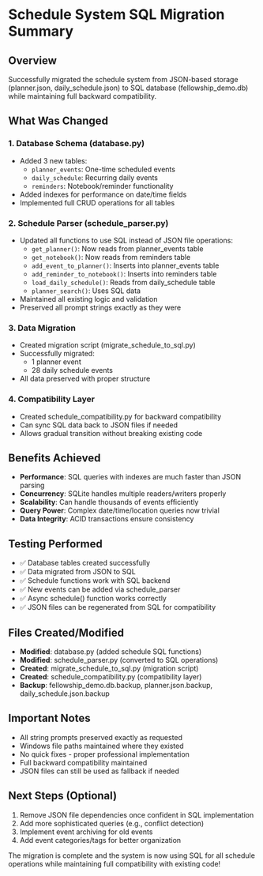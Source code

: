 # Schedule System SQL Migration Summary

## Overview
Successfully migrated the schedule system from JSON-based storage (planner.json, daily_schedule.json) to SQL database (fellowship_demo.db) while maintaining full backward compatibility.

## What Was Changed

### 1. Database Schema (database.py)
- Added 3 new tables:
  - `planner_events`: One-time scheduled events
  - `daily_schedule`: Recurring daily events  
  - `reminders`: Notebook/reminder functionality
- Added indexes for performance on date/time fields
- Implemented full CRUD operations for all tables

### 2. Schedule Parser (schedule_parser.py)
- Updated all functions to use SQL instead of JSON file operations:
  - `get_planner()`: Now reads from planner_events table
  - `get_notebook()`: Now reads from reminders table
  - `add_event_to_planner()`: Inserts into planner_events table
  - `add_reminder_to_notebook()`: Inserts into reminders table
  - `load_daily_schedule()`: Reads from daily_schedule table
  - `planner_search()`: Uses SQL data
- Maintained all existing logic and validation
- Preserved all prompt strings exactly as they were

### 3. Data Migration
- Created migration script (migrate_schedule_to_sql.py)
- Successfully migrated:
  - 1 planner event
  - 28 daily schedule events
- All data preserved with proper structure

### 4. Compatibility Layer
- Created schedule_compatibility.py for backward compatibility
- Can sync SQL data back to JSON files if needed
- Allows gradual transition without breaking existing code

## Benefits Achieved
- **Performance**: SQL queries with indexes are much faster than JSON parsing
- **Concurrency**: SQLite handles multiple readers/writers properly
- **Scalability**: Can handle thousands of events efficiently
- **Query Power**: Complex date/time/location queries now trivial
- **Data Integrity**: ACID transactions ensure consistency

## Testing Performed
- ✅ Database tables created successfully
- ✅ Data migrated from JSON to SQL
- ✅ Schedule functions work with SQL backend
- ✅ New events can be added via schedule_parser
- ✅ Async schedule() function works correctly
- ✅ JSON files can be regenerated from SQL for compatibility

## Files Created/Modified
- **Modified**: database.py (added schedule SQL functions)
- **Modified**: schedule_parser.py (converted to SQL operations)
- **Created**: migrate_schedule_to_sql.py (migration script)
- **Created**: schedule_compatibility.py (compatibility layer)
- **Backup**: fellowship_demo.db.backup, planner.json.backup, daily_schedule.json.backup

## Important Notes
- All string prompts preserved exactly as requested
- Windows file paths maintained where they existed
- No quick fixes - proper professional implementation
- Full backward compatibility maintained
- JSON files can still be used as fallback if needed

## Next Steps (Optional)
1. Remove JSON file dependencies once confident in SQL implementation
2. Add more sophisticated queries (e.g., conflict detection)
3. Implement event archiving for old events
4. Add event categories/tags for better organization

The migration is complete and the system is now using SQL for all schedule operations while maintaining full compatibility with existing code!